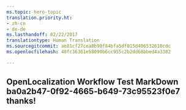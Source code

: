 ```yaml
---
ms.topic: hero-topic
translation.priority.ht:
- zh-cn
- de-de
ms.lasthandoff: 02/22/2017
translationtype: Human Translation
ms.sourcegitcommit: ae81cf27cea8b90f84bfa5df015d406532610cdc
ms.openlocfilehash: 48fc36361e58090b6cc955c2b2dd68bbed4a3382

---
```

## OpenLocalization Workflow Test MarkDown ba0a2b47-0f92-4665-b649-73c95523f0e7 thanks!

